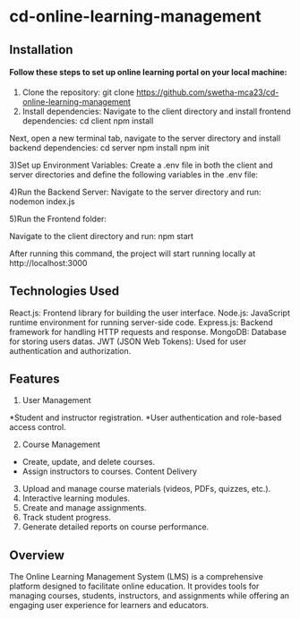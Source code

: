 # cd-online-learning-management

<h2> Installation</h2>
<h4>Follow these steps to set up online learning portal  on your local machine:</h4>

1) Clone the repository: 
     git clone https://github.com/swetha-mca23/cd-online-learning-management
2) Install dependencies: 
     Navigate to the client directory and install frontend dependencies:
     cd client
     npm install
   
Next, open a new terminal tab, navigate to the server directory and install backend dependencies:
    cd server
    npm install
    npm init

3)Set up Environment Variables:
Create a .env file in both the client and server directories and define the following variables in the .env file:

4)Run the Backend Server:
Navigate to the server directory and run:
nodemon index.js

5)Run the Frontend folder:

Navigate to the client directory and run:
npm start

After running this command, the project will start running locally at http://localhost:3000

<h2>Technologies Used</h2>

React.js: Frontend library for building the user interface.
Node.js: JavaScript runtime environment for running server-side code.
Express.js: Backend framework for handling HTTP requests and response.
MongoDB: Database for storing users datas.
JWT (JSON Web Tokens): Used for user authentication and authorization.

<h2>Features</h2>

1) User Management

*Student and instructor registration.
*User authentication and role-based access control.

2) Course Management

* Create, update, and delete courses.
* Assign instructors to courses.
  Content Delivery

3) Upload and manage course materials (videos, PDFs, quizzes, etc.).
4) Interactive learning modules.
5) Create and manage  assignments.
6) Track student progress.
7) Generate detailed reports on course performance.


<h2>Overview</h2>

The Online Learning Management System (LMS) is a comprehensive platform designed to facilitate online education. 
It provides tools for managing courses, students, instructors, and assignments while offering an engaging user experience for learners and educators.



